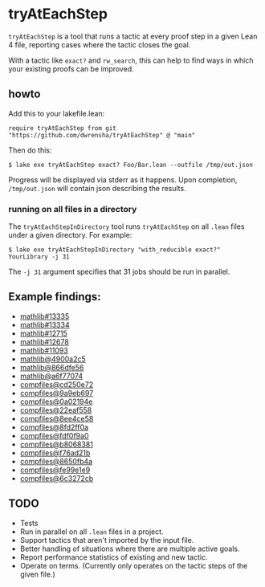 # tryAtEachStep

`tryAtEachStep` is a tool that runs a tactic at every proof step in
a given Lean 4 file, reporting cases where the tactic closes the goal.

With a tactic like `exact?` and `rw_search`, this can help to
find ways in which your existing proofs can be improved.

## howto

Add this to your lakefile.lean:

```lean
require tryAtEachStep from git "https://github.com/dwrensha/tryAtEachStep" @ "main"
```

Then do this:

```shell
$ lake exe tryAtEachStep exact? Foo/Bar.lean --outfile /tmp/out.json
```

Progress will be displayed via stderr as it happens.
Upon completion, `/tmp/out.json` will contain json describing the results.

### running on all files in a directory

The `tryAtEachStepInDirectory` tool runs `tryAtEachStep` on all `.lean` files
under a given directory. For example:

```shell
$ lake exe tryAtEachStepInDirectory "with_reducible exact?" YourLibrary -j 31
```

The `-j 31` argument specifies that 31 jobs should be run in parallel.


## Example findings:

* [mathlib#13335](https://github.com/leanprover-community/mathlib4/pull/13335)
* [mathlib#13334](https://github.com/leanprover-community/mathlib4/pull/13334)
* [mathlib#12715](https://github.com/leanprover-community/mathlib4/pull/12715)
* [mathlib#12678](https://github.com/leanprover-community/mathlib4/pull/12678)
* [mathlib#11093](https://github.com/leanprover-community/mathlib4/pull/11093)
* [mathlib@4900a2c5](https://github.com/leanprover-community/mathlib4/commit/4900a2c5b000492d1d0c6730f26d77a570b1a66c)
* [mathlib@866dfe56](https://github.com/leanprover-community/mathlib4/commit/866dfe56cc0541fbe0331ecacd1687bb99172f39)
* [mathlib@a6f77074](https://github.com/leanprover-community/mathlib4/commit/a6f770740f4c07b236c336115f4de99c28cd8910)
* [compfiles@cd250e72](https://github.com/dwrensha/compfiles/commit/cd250e726614a3c9ff60256da02db2c954d1dd8a)
* [compfiles@9a9eb697](https://github.com/dwrensha/compfiles/commit/9a9eb697ebf1bacd34ea4d4345686903d0dd0c22)
* [compfiles@0a02194e](https://github.com/dwrensha/compfiles/commit/0a02194eb3ce29f0d38e45a53e3f9943922c1398)
* [compfiles@22eaf558](https://github.com/dwrensha/compfiles/commit/22eaf558bd438ee11146c402ec4db9533404df58)
* [compfiles@8ee4ce58](https://github.com/dwrensha/compfiles/commit/8ee4ce58c3309ba73a466bd5db7817d68844ca9d)
* [compfiles@8fd2ff0a](https://github.com/dwrensha/compfiles/commit/8fd2ff0a3ca8f5d6b9fcc2650a0c3f4220ec0f5f)
* [compfiles@fdf0f9a0](https://github.com/dwrensha/compfiles/commit/fdf0f9a03db591897e91b17a9772b916bfd2cd67)
* [compfiles@b8068381](https://github.com/dwrensha/compfiles/commit/b80683817ccd3f7d52d877b9cff5c687ac0f940a)
* [compfiles@f76ad21b](https://github.com/dwrensha/compfiles/commit/f76ad21bf9888f290dbbdc748939c4c8427f34a9)
* [compfiles@8650fb4a](https://github.com/dwrensha/compfiles/commit/8650fb4ad67533e269aecb73c3d36fe5226f6dee)
* [compfiles@fe99e1e9](https://github.com/dwrensha/compfiles/commit/fe99e1e9c1f991d338a7d97b25e2ab1002bac30f)
* [compfiles@6c3272cb](https://github.com/dwrensha/compfiles/commit/6c3272cbbed145ed5a9451ada5b14139e898177a)

## TODO

* Tests
* Run in parallel on all `.lean` files in a project.
* Support tactics that aren't imported by the input file.
* Better handling of situations where there are multiple active goals.
* Report performance statistics of existing and new tactic.
* Operate on terms. (Currently only operates on the tactic steps of the given file.)
